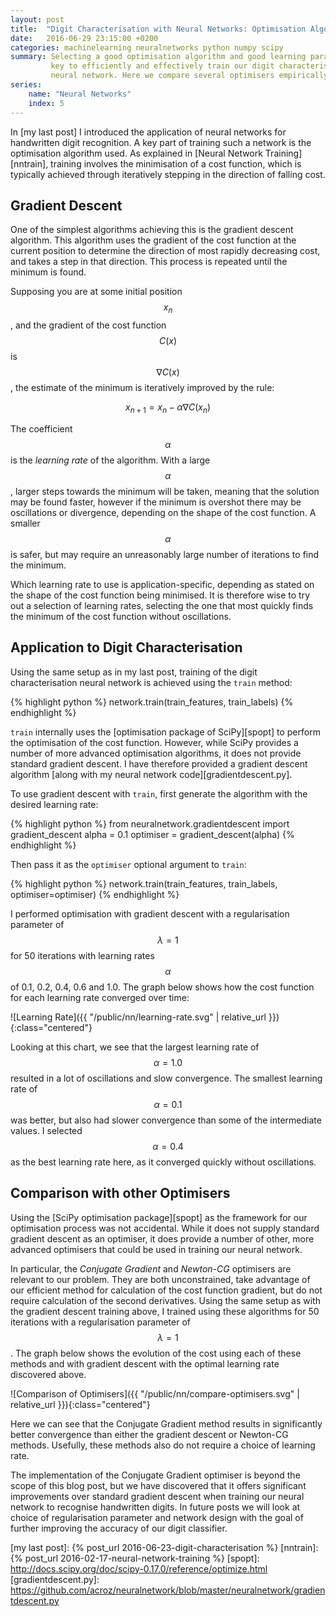 ```yaml
---
layout: post
title:  "Digit Characterisation with Neural Networks: Optimisation Algorithms"
date:   2016-06-29 23:15:00 +0200
categories: machinelearning neuralnetworks python numpy scipy
summary: Selecting a good optimisation algorithm and good learning parameters is
         key to efficiently and effectively train our digit characterisation
         neural network. Here we compare several optimisers empirically.
series:
    name: "Neural Networks"
    index: 5
---
```


In [my last post] I introduced the application of neural networks for
handwritten digit recognition. A key part of training such a network is the
optimisation algorithm used. As explained in [Neural Network Training][nntrain],
training involves the minimisation of a cost function, which is typically
achieved through iteratively stepping in the direction of falling cost.

## Gradient Descent

One of the simplest algorithms achieving this is the gradient descent algorithm.
This algorithm uses the gradient of the cost function at the current position to
determine the direction of most rapidly decreasing cost, and takes a step in
that direction. This process is repeated until the minimum is found.

Supposing you are at some initial position $$x_n$$, and the gradient of the
cost function $$C(x)$$ is $$\nabla C(x)$$, the estimate of the minimum is
iteratively improved by the rule:

$$x_{n+1} = x_{n} - \alpha \nabla C(x_n)$$

The coefficient $$\alpha$$ is the _learning rate_ of the algorithm. With a large
$$\alpha$$, larger steps towards the minimum will be taken, meaning that the
solution may be found faster, however if the minimum is overshot there may be
oscillations or divergence, depending on the shape of the cost function. A
smaller $$\alpha$$ is safer, but may require an unreasonably large number of
iterations to find the minimum.

Which learning rate to use is application-specific, depending as stated on the
shape of the cost function being minimised. It is therefore wise to try out a
selection of learning rates, selecting the one that most quickly finds the
minimum of the cost function without oscillations.

## Application to Digit Characterisation

Using the same setup as in my last post, training of the digit characterisation
neural network is achieved using the ``train`` method:

{% highlight python %}
network.train(train_features, train_labels)
{% endhighlight %}

``train`` internally uses the [optimisation package of SciPy][spopt] to perform
the optimisation of the cost function. However, while SciPy provides a number of
more advanced optimisation algorithms, it does not provide standard gradient
descent. I have therefore provided a gradient descent algorithm [along with my
neural network code][gradientdescent.py].

To use gradient descent with ``train``, first generate the algorithm with the
desired learning rate:

{% highlight python %}
from neuralnetwork.gradientdescent import gradient_descent
alpha = 0.1
optimiser = gradient_descent(alpha)
{% endhighlight %}

Then pass it as the ``optimiser`` optional argument to ``train``:

{% highlight python %}
network.train(train_features, train_labels,
              optimiser=optimiser)
{% endhighlight %}

I performed optimisation with gradient descent with a regularisation parameter
of $$\lambda=1$$ for 50 iterations with learning rates $$\alpha$$ of 0.1, 0.2,
0.4, 0.6 and 1.0. The graph below shows how the cost function for each learning
rate converged over time:

![Learning Rate]({{ "/public/nn/learning-rate.svg" | relative_url }}){:class="centered"}

Looking at this chart, we see that the largest learning rate of $$\alpha=1.0$$
resulted in a lot of oscillations and slow convergence. The smallest learning
rate of $$\alpha=0.1$$ was better, but also had slower convergence than some of
the intermediate values. I selected $$\alpha=0.4$$ as the best learning rate
here, as it converged quickly without oscillations.

## Comparison with other Optimisers

Using the [SciPy optimisation package][spopt] as the framework for our
optimisation process was not accidental. While it does not supply standard
gradient descent as an optimiser, it does provide a number of other, more
advanced optimisers that could be used in training our neural network.

In particular, the _Conjugate Gradient_ and _Newton-CG_ optimisers are relevant
to our problem. They are both unconstrained, take advantage of our efficient
method for calculation of the cost function gradient, but do not require
calculation of the second derivatives. Using the same setup as with the gradient
descent training above, I trained using these algorithms for 50 iterations with
a regularisation parameter of $$\lambda=1$$. The graph below shows the evolution
of the cost using each of these methods and with gradient descent with the
optimal learning rate discovered above.

![Comparison of Optimisers]({{ "/public/nn/compare-optimisers.svg" | relative_url }}){:class="centered"}

Here we can see that the Conjugate Gradient method results in significantly
better convergence than either the gradient descent or Newton-CG methods.
Usefully, these methods also do not require a choice of learning rate.

The implementation of the Conjugate Gradient optimiser is beyond the scope of
this blog post, but we have discovered that it offers significant improvements
over standard gradient descent when training our neural network to recognise
handwritten digits. In future posts we will look at choice of regularisation
parameter and network design with the goal of further improving the accuracy of
our digit classifier.

[my last post]: {% post_url 2016-06-23-digit-characterisation %}
[nntrain]: {% post_url 2016-02-17-neural-network-training %}
[spopt]: http://docs.scipy.org/doc/scipy-0.17.0/reference/optimize.html
[gradientdescent.py]: https://github.com/acroz/neuralnetwork/blob/master/neuralnetwork/gradientdescent.py
